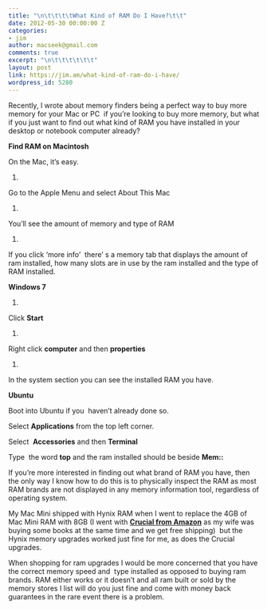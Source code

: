 ```yaml
---
title: "\n\t\t\t\tWhat Kind of RAM Do I Have?\t\t"
date: 2012-05-30 00:00:00 Z
categories:
- jim
author: macseek@gmail.com
comments: true
excerpt: "\n\t\t\t\t\t\t"
layout: post
link: https://jim.am/what-kind-of-ram-do-i-have/
wordpress_id: 5280
---
```


Recently, I wrote about memory finders being a perfect way to buy more memory for your Mac or PC  if you’re looking to buy more memory, but what if you just want to find out what kind of RAM you have installed in your desktop or notebook computer already?




**Find RAM on Macintosh**




On the Mac, it’s easy.






  1. 



Go to the Apple Menu and select About This Mac






  1. 



You’ll see the amount of memory and type of RAM






  1. 



If you click ‘more info’  there’ s a memory tab that displays the amount of ram installed, how many slots are in use by the ram installed and the type of RAM installed.




**Windows 7**






  1. 



Click **Start**






  1. 



Right click **computer** and then **properties**






  1. 



In the system section you can see the installed RAM you have.




**Ubuntu**




Boot into Ubuntu if you  haven’t already done so.




Select **Applications** from the top left corner.




Select  **Accessories** and then **Terminal**




Type  the word **top** and the ram installed should be beside **Mem::**




If you’re more interested in finding out what brand of RAM you have, then the only way I know how to do this is to physically inspect the RAM as most RAM brands are not displayed in any memory information tool, regardless of operating system.




My Mac Mini shipped with Hynix RAM when I went to replace the 4GB of Mac Mini RAM with 8GB (I went with **[Crucial from Amazon](http://www.amazon.com/mn/search/?_encoding=UTF8&tag=ramseeker-20&linkCode=ur2&camp=1789&creative=390957&field-keywords=CRUCIAL%20MEMORY&url=search-alias%3Daps)** as my wife was buying some books at the same time and we get free shipping)  but the Hynix memory upgrades worked just fine for me, as does the Crucial upgrades.




When shopping for ram upgrades I would be more concerned that you have the correct memory speed and  type installed as opposed to buying ram brands. RAM either works or it doesn’t and all ram built or sold by the memory stores I list will do you just fine and come with money back guarantees in the rare event there is a problem.


		
